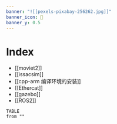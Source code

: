 ```yaml
---
banner: "![[pexels-pixabay-256262.jpg]]"
banner_icon: 🤖
banner_y: 0.5
---
```

# Index
- [[moviet2]]
- [[issacsim]]
- [[cpp-arm 编译环境的安装]]
- [[Ethercat]]
- [[gazebo]]
- [[ROS2]]
```dataview
TABLE
from ""
```
